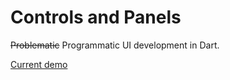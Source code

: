 Controls and Panels
===================

~~Problematic~~ Programmatic UI development in Dart.

[Current demo](http://0xor1.github.io/controls_and_panels/)